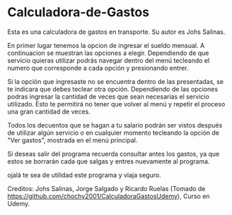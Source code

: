 # Calculadora-de-Gastos

Esta es una calculadora de gastos en transporte.
Su autor es Johs Salinas.

En primer lugar tenemos la opcion de ingresar el sueldo mensual.
A continuacion se muestran las opciones a elegir.
Dependiendo de que servicio quieras utilizar podrás navegar dentro del menú tecleando el numero que corresponde a cada opción y presionando entrer.

Si la opción que ingresaste no se encuentra dentro de las presentadas, se te indicara que debes teclear otra opción.
Dependiendo de las opciones podras ingresar la cantidad de veces que sean necesarias el servicio utilizado.
Esto te permitirá no tener que volver al menú y repetir el proceso una gran cantidad de veces.

Todos los decuentos que se hagan a tu salario podrán ser vistos después de utilizar algún servicio o en cualquier momento tecleando la opción de "Ver gastos",
mostrada en el menú principal.

Si deseas salir del programa recuerda consultar antes los gastos, ya que estos se borrarán cada que salgas y entres nuevamente al programa.

ojalá te sea de utilidad este programa y viaja seguro.

Creditos: Johs Salinas, Jorge Salgado y Ricardo Ruelas (Tomado de https://github.com/chochy2001/CalculadoraGastosUdemy), Curso en Udemy.